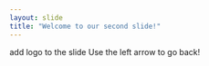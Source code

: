 ```yaml
---
layout: slide
title: "Welcome to our second slide!"
---
```

add logo to the slide
Use the left arrow to go back!

